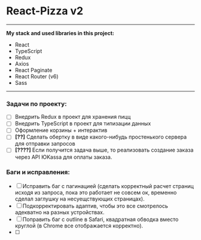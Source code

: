 # React-Pizza v2
* * * *
__My stack and used libraries in this project:__
- React
- TypeScript
- Redux
- Axios
- React Paginate
- React Router (v6)
- Sass

* * * *

### Задачи по проекту: ###
- [ ] Внедрить Redux в проект для хранения пицц
- [ ] Внедрить TypeScript в проект для типизации данных
- [ ] Оформление корзины + интерактив
- [ ] __[??]__ Сделать обертку в виде какого-нибудь простенького сервера для отправки запросов
- [ ] __[????]__ Если получится задача выше, то реализовать создание заказа через API ЮKassa для оплаты заказа.

### Баги и исправления: ###
- [ ] Исправить баг с пагинацией (сделать корректный расчет страниц исходя из запроса, пока это работает не совсем ок, временно сделал заглушку на несуещствующих страницах).
- [ ] Подкорректировать адаптив, чтобы это все смотрелось адекватно на разных устройствах.
- [ ] Поправить баг с outline в Safari, квадратная обводка вместо круглой (в Chrome все отображается корректно).
- [ ] 
